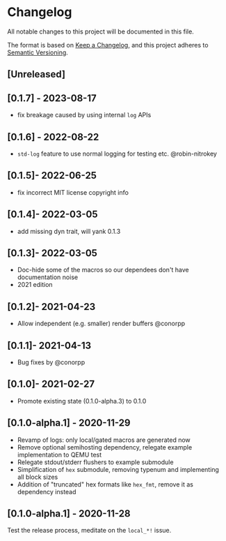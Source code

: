 # Changelog
All notable changes to this project will be documented in this file.

The format is based on [Keep a Changelog](https://keepachangelog.com/en/1.0.0/),
and this project adheres to [Semantic Versioning](https://semver.org/spec/v2.0.0.html).

## [Unreleased]

## [0.1.7] - 2023-08-17
- fix breakage caused by using internal `log` APIs

## [0.1.6] - 2022-08-22
- `std-log` feature to use normal logging for testing etc. @robin-nitrokey

## [0.1.5]- 2022-06-25
- fix incorrect MIT license copyright info

## [0.1.4]- 2022-03-05

- add missing dyn trait, will yank 0.1.3

## [0.1.3]- 2022-03-05

- Doc-hide some of the macros so our dependees don't have documentation noise
- 2021 edition

## [0.1.2]- 2021-04-23

- Allow independent (e.g. smaller) render buffers @conorpp

## [0.1.1]- 2021-04-13

- Bug fixes by @conorpp

## [0.1.0]- 2021-02-27

- Promote existing state (0.1.0-alpha.3) to 0.1.0

## [0.1.0-alpha.1] - 2020-11-29

- Revamp of logs: only local/gated macros are generated now
- Remove optional semihosting dependency, relegate example implementation to QEMU test
- Relegate stdout/stderr flushers to example submodule
- Simplification of `hex` submodule, removing typenum and implementing all block sizes
- Addition of "truncated" hex formats like `hex_fmt`, remove it as dependency instead

## [0.1.0-alpha.1] - 2020-11-28

Test the release process, meditate on the `local_*!` issue.
